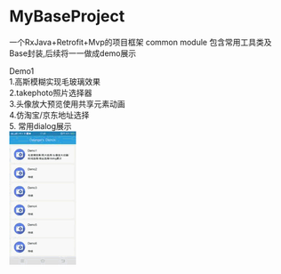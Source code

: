 # MyBaseProject
一个RxJava+Retrofit+Mvp的项目框架 
common module 包含常用工具类及Base封装,后续将一一做成demo展示

Demo1<br>
1.高斯模糊实现毛玻璃效果<br> 
2.takephoto照片选择器 <br>
3.头像放大预览使用共享元素动画 <br>
4.仿淘宝/京东地址选择 <br>
5. 常用dialog展示<br>
![image](https://github.com/Dalanger/MyBaseProject/blob/dalang/demo1.gif)
